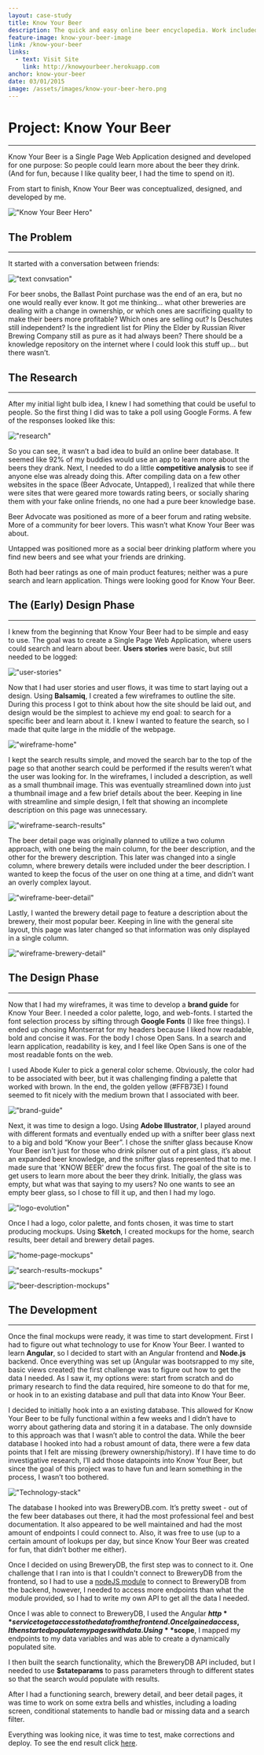 ```yaml
---
layout: case-study
title: Know Your Beer
description: The quick and easy online beer encyclopedia. Work included logo creation, branding, UX/UI design, prototyping, and development. Built with the AngularJS framework.
feature-image: know-your-beer-image
link: /know-your-beer
links:
  - text: Visit Site
    link: http://knowyourbeer.herokuapp.com
anchor: know-your-beer
date: 03/01/2015
image: /assets/images/know-your-beer-hero.png
---
```


# Project: Know Your Beer
---

Know Your Beer is a Single Page Web Application designed and developed for one purpose: So people could learn more about the beer they drink. (And for fun, because I like quality beer, I had the time to spend on it).

From start to finish, Know Your Beer was conceptualized, designed, and developed by me.

!["Know Your Beer Hero"](/assets/images/know-your-beer-hero.png)

## The Problem
---

It started with a conversation between friends:

!["text convsation"](/assets/images/conversation.png)

For beer snobs, the Ballast Point purchase was the end of an era, but no one would really ever know. It got me thinking... what other breweries are dealing with a change in ownership, or which ones are sacrificing quality to make their beers more profitable? Which ones are selling out? Is Deschutes still independent? Is the ingredient list for Pliny the Elder by Russian River Brewing Company still as pure as it had always been? There should be a knowledge repository on the internet where I could look this stuff up... but there wasn’t.

## The Research
---

After my initial light bulb idea, I knew I had something that could be useful to people. So the first thing I did was to take a poll using Google Forms. A few of the responses looked like this:

!["research"](/assets/images/research.png)

So you can see, it wasn’t a bad idea to build an online beer database. It seemed like 92% of my buddies would use an app to learn more about the beers they drank.  Next, I needed to do a little **competitive analysis** to see if anyone else was already doing this. After compiling data on a few other websites in the space (Beer Advocate, Untapped), I realized that while there were sites that were geared more towards rating beers, or socially sharing them with your fake online friends, no one had a pure beer knowledge base.

Beer Advocate was positioned as more of a beer forum and rating website. More of a community for beer lovers. This wasn’t what Know Your Beer was about.

Untapped was positioned more as a social beer drinking platform where you find new beers and see what your friends are drinking.

Both had beer ratings as one of main product features; neither was a pure search and learn application. Things were looking good for Know Your Beer.

## The (Early) Design Phase
---

I knew from the beginning that Know Your Beer had to be simple and easy to use. The goal was to create a Single Page Web Application, where users could search and learn about beer. **Users stories** were basic, but still needed to be logged:

!["user-stories"](/assets/images/user-stories.png)

Now that I had user stories and user flows, it was time to start laying out a design. Using **Balsamiq**, I created a few wireframes to outline the site. During this process I got to think about how the site should be laid out, and design would be the simplest to achieve my end goal: to search for a specific beer and learn about it. I knew I wanted to feature the search, so I made that quite large in the middle of the webpage.

!["wireframe-home"](/assets/images/kyb-home-wireframe.png)

I kept the search results simple, and moved the search bar to the top of the page so that another search could be performed if the results weren’t what the user was looking for. In the wireframes, I included a description, as well as a small thumbnail image. This was eventually streamlined down into just a thumbnail image and a few brief details about the beer. Keeping in line with streamline and simple design, I felt that showing an incomplete description on this page was unnecessary.

!["wireframe-search-results"](/assets/images/kyb-wireframe-search.png)

The beer detail page was originally planned to utilize a two column approach, with one being the main column, for the beer description, and the other for the brewery description. This later was changed into a single column, where brewery details were included under the beer description. I wanted to keep the focus of the user on one thing at a time, and didn’t want an overly complex layout.

!["wireframe-beer-detail"](/assets/images/kyb-wireframe-beerdetail.png)

Lastly, I wanted the brewery detail page to feature a description about the brewery, their most popular beer. Keeping in line with the general site layout, this page was later changed so that information was only displayed in a single column.

!["wireframe-brewery-detail"](/assets/images/kyb-wireframe-brewerydetail.png)

## The Design Phase
---

Now that I had my wireframes, it was time to develop a **brand guide** for Know Your Beer. I needed a color palette, logo, and web-fonts. I started the font selection process by sifting through **Google Fonts** (I like free things). I ended up chosing Montserrat for my headers because I liked how readable, bold and concise it was. For the body I chose Open Sans. In a search and learn application, readability is key, and I feel like Open Sans is one of the most readable fonts on the web.

I used Abode Kuler to pick a general color scheme. Obviously, the color had to be associated with beer, but it was challenging finding a palette that worked with brown. In the end, the golden yellow <span class="yellow">(#FFB73E)</span> I found seemed to fit nicely with the medium brown that I associated with beer.

!["brand-guide"](/assets/images/knowyourbeer-01.png)

Next, it was time to design a logo. Using **Adobe Illustrator**, I played around with different formats and eventually ended up with a snifter beer glass next to a big and bold “Know your Beer”. I chose the snifter glass because Know Your Beer isn’t just for those who drink pilsner out of a pint glass, it’s about an expanded beer knowledge, and the snifter glass represented that to me. I made sure that 'KNOW BEER' drew the focus first. The goal of the site is to get users to learn more about the beer they drink. Initially, the glass was empty, but what was that saying to my users? No one wants to see an empty beer glass, so I chose to fill it up, and then I had my logo.

!["logo-evolution"](/assets/images/knowyourbeer-02.png)

Once I had a logo, color palette, and fonts chosen, it was time to start producing mockups. Using **Sketch**, I created mockups for the home, search results, beer detail and brewery detail pages.

!["home-page-mockups"](/assets/images/kyb-mockup-home-collage.png)

!["search-results-mockups"](/assets/images/kyb-mockup-results-collage.png)

!["beer-description-mockups"](/assets/images/kyb-mockups-beerdetails.png)

## The Development
---

Once the final mockups were ready, it was time to start development. First I had to figure out what technology to use for Know Your Beer. I wanted to learn **Angular**, so I decided to start with an Angular frontend and **Node.js** backend. Once everything was set up (Angular was bootsrapped to my site, basic views created) the first challenge was to figure out how to get the data I needed. As I saw it, my options were: start from scratch and do primary research to find the data required, hire someone to do that for me, or hook in to an existing database and pull that data into Know Your Beer.

I decided to initially hook into a an existing database. This allowed for Know Your Beer to be fully functional within a few weeks and I didn’t have to worry about gathering data and storing it in a database. The only downside to this approach was that I wasn’t able to control the data. While the beer database I hooked into had a robust amount of data, there were a few data points that I felt are missing (brewery ownership/history). If I have time to do investigative research, I’ll add those datapoints into Know Your Beer, but since the goal of this project was to have fun and learn something in the process, I wasn’t too bothered.

!["Technology-stack"](/assets/images/techstack.png)

The database I hooked into was BreweryDB.com. It’s pretty sweet - out of the few beer databases out there, it had the most professional feel and best documentation. It also appeared to be well maintained and had the most amount of endpoints I could connect to. Also, it was free to use (up to a certain amount of lookups per day, but since Know Your Beer was created for fun, that didn’t bother me either).

Once I decided on using BreweryDB, the first step was to connect to it. One challenge that I ran into is that I couldn't connect to BreweryDB from the frontend, so I had to use a [nodeJS module](https://www.npmjs.com/package/brewerydb-node) to connect to BreweryDB from the backend, however, I needed to access more endpoints than what the module provided, so I had to write my own API to get all the data I needed.

Once I was able to connect to BreweryDB, I used the Angular **$http** service to get access to the data from the frontend. Once I gained access, I then started populate my pages with data. Using **$scope**, I mapped my endpoints to my data variables and was able to create a dynamically populated site.

I then built the search functionality, which the BreweryDB API included, but I needed to use **$stateparams** to pass parameters through to different states so that the search would populate with results.

After I had a functioning search, brewery detail, and beer detail pages, it was time to work on some extra bells and whistles, including a loading screen, conditional statements to handle bad or missing data and a search filter.

Everything was looking nice, it was time to test, make corrections and deploy. To see the end result click <a href="http://knowyourbeer.herokuapp.com" target="_blank">here</a>.
